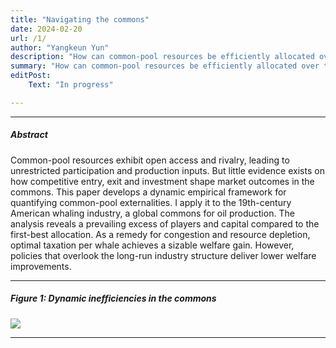 ```yaml
---
title: "Navigating the commons"
date: 2024-02-20 
url: /1/
author: "Yangkeun Yun"
description: "How can common-pool resources be efficiently allocated over the long run? This study develops a model of industry dynamics and estimates it using data from the American whaling industry."
summary: "How can common-pool resources be efficiently allocated over the long run? This study develops a model of industry dynamics and estimates it using data from the American whaling industry."
editPost:
    Text: "In progress"

---
```


---

##### Abstract

Common-pool resources exhibit open access and rivalry, leading to unrestricted participation and production inputs. But little evidence exists on how competitive entry, exit and investment shape market outcomes in the commons. This paper develops a dynamic empirical framework for quantifying common-pool externalities. I apply it to the 19th-century American whaling industry, a global commons for oil production. The analysis reveals a prevailing excess of players and capital compared to the first-best allocation. As a remedy for congestion and resource depletion, optimal taxation per whale achieves a sizable welfare gain. However, policies that overlook the long-run industry structure deliver lower welfare improvements.

---

##### Figure 1: Dynamic inefficiencies in the commons

![](/navigating-the-common-fig1.png)

---
